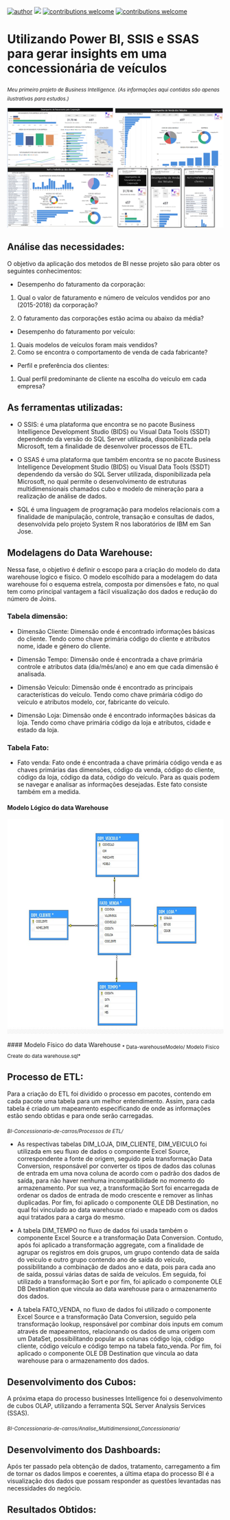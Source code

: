 [![author](https://img.shields.io/badge/author-AnaMariaCarvalho-red.svg)](https://www.linkedin.com/in/carvalhoanamaria/) [![](https://img.shields.io/badge/License-GPLv3-blue.svg)](http://perso.crans.org/besson/LICENSE.html) [![contributions welcome](https://img.shields.io/badge/contributions-welcome-brightgreen.svg?style=flat)](https://github.com/carvalhoanamaria) [![contributions welcome](https://img.shields.io/badge/redeSocial-lindedin-brightgreen.svg?style=flat)](https://www.linkedin.com/in/carvalhoanamaria)

# Utilizando Power BI, SSIS e SSAS para gerar insights em uma concessionária de veículos
<sub>*Meu primeiro projeto de Business Intelligence. (As informações aqui contidas são apenas ilustrativas para estudos.)*</sub>

<p align="center">
  <img src="img_todos.png" >
</p>


## Análise das necessidades:
  O objetivo da aplicação dos metodos de BI nesse projeto são  para obter os seguintes conhecimentos:
* Desempenho do faturamento da corporação:
1. Qual o valor de faturamento e número de veículos vendidos por ano
(2015-2018) da corporação?

2. O faturamento das corporações estão acima ou abaixo da média?
* Desempenho do faturamento por veículo:
1. Quais modelos de veículos foram mais vendidos?
2. Como se encontra o comportamento de venda de cada fabricante?

* Perfil e preferência dos clientes:
1. Qual perfil predominante de cliente na escolha do veículo em cada
empresa?

## As ferramentas utilizadas:
* O SSIS: é uma plataforma que encontra se no pacote Business Intelligence Development Studio (BIDS) ou Visual Data Tools (SSDT) dependendo da versão do SQL Server utilizada, disponibilizada pela Microsoft, tem a finalidade de desenvolver processos de ETL.

* O SSAS é uma plataforma que também encontra se no pacote Business Intelligence Development Studio (BIDS) ou Visual Data Tools (SSDT) dependendo da versão do SQL Server utilizada, disponibilizada pela Microsoft, no qual permite o desenvolvimento de estruturas multidimensionais chamados cubo e modelo de mineração para a realização de análise de dados.

* SQL é uma linguagem de programação para modelos relacionais com a finalidade de manipulação, controle, transação e consultas de dados, desenvolvida pelo projeto System R nos laboratórios de IBM em San Jose.

## Modelagens do Data Warehouse:
   Nessa fase, o objetivo é definir o escopo para a criação do modelo do data warehouse logico e físico. O modelo escolhido para a modelagem do data warehouse foi o esquema estrela, composta por dimensões e fato, no qual tem como principal vantagem a fácil visualização dos dados e redução do número de Joins.
### Tabela dimensão:
* Dimensão Cliente: Dimensão onde é encontrado informações básicas do cliente. Tendo como chave primária código do cliente e atributos nome, idade e género do cliente.

* Dimensão Tempo: Dimensão onde é encontrada a chave primária controle e atributos data (dia/mês/ano) e ano em que cada dimensão é analisada.

* Dimensão Veiculo: Dimensão onde é encontrado as principais características do veículo. Tendo como chave primária código do veículo
e atributos modelo, cor, fabricante do veículo.

* Dimensão Loja: Dimensão onde é encontrado informações básicas da loja. Tendo como chave primária código da loja e atributos, cidade e
estado da loja.

### Tabela Fato: 
* Fato venda: Fato onde é encontrada a chave primária código venda e as chaves primárias das dimensões, código da venda, código do cliente, código da loja, código da data, código do veículo. Para as quais podem se navegar e analisar as informações desejadas. Este fato consiste também em a medida.

#### Modelo Lógico  do data Warehouse
<p align="center">
  <img src="Data-warehouse/Modelo Logico do data warehouse.jpg" width="550" height="500" >
</p>
#### Modelo Físico do data Warehouse
<sub>* Data-warehouseModelo/ Modelo Fisico Create do data warehouse.sql*</sub>

## Processo de ETL:
Para a criação do ETL foi dividido o processo em pacotes, contendo em cada pacote uma tabela para um melhor entendimento. Assim, para
cada tabela é criado um mapeamento especificando de onde as informações estão sendo obtidas e para onde serão carregadas.

<sub>*BI-Concessionaria-de-carros/Processos de ETL/*</sub>

 * As respectivas tabelas DIM_LOJA, DIM_CLIENTE, DIM_VEICULO foi utilizada em seu fluxo de dados o componente Excel Source, correspondente a fonte de origem, seguido pela transformação Data Conversion, responsável por converter os tipos de dados das colunas de entrada em uma nova coluna de acordo com o padrão dos dados de saída, para não haver nenhuma incompatibilidade no momento do armazenamento. Por sua vez, a transformação Sort foi encarregada de ordenar os dados de entrada de modo crescente e remover as linhas duplicadas. Por fim, foi aplicado o componente OLE DB Destination, no qual foi vinculado ao data warehouse criado e mapeado com os dados aqui tratados para a carga do mesmo.
 
 * A tabela DIM_TEMPO no fluxo de dados foi usada também o componente Excel Source e a transformação Data Conversion. Contudo, após foi aplicado a transformação aggregate, com a finalidade de agrupar os registros em dois grupos, um grupo contendo data de saída do veículo e outro grupo contendo ano de saída do veículo, possibilitando a combinação de dados ano e data, pois para cada ano de saída, possui várias datas de saída de veículos. Em seguida, foi utilizado a transformação Sort e por fim, foi aplicado o componente OLE DB Destination que vincula ao data warehouse para o armazenamento dos dados.
 
 * A tabela FATO_VENDA, no fluxo de dados foi utilizado o componente Excel Source e a transformação Data Conversion, seguido pela transformação lookup, responsável por combinar dois inputs em comum através de mapeamentos, relacionando os dados de uma origem com um DataSet, possibilitando popular as colunas código loja, código cliente, código veículo e código tempo na tabela fato_venda. Por fim, foi
aplicado o componente OLE DB Destination que vincula ao data warehouse para o armazenamento dos dados.

## Desenvolvimento dos Cubos:
A próxima etapa do processo businesses Intelligence foi o desenvolvimento de cubos OLAP, utilizando a ferramenta SQL Server Analysis
Services (SSAS).

<sub>*BI-Concessionaria-de-carros/Analise_Multidimensional_Concessionaria/*</sub>

## Desenvolvimento dos Dashboards:
Após ter passado pela obtenção de dados, tratamento, carregamento a fim de tornar os dados limpos e coerentes, a última etapa do processo BI é a visualização dos dados que possam responder as questões levantadas nas necessidades do negócio.

## Resultados Obtidos:






